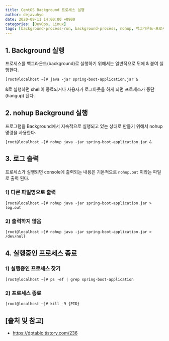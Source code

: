 ```yaml
---
title: CentOS Background 프로세스 실행
author: dejavuhyo
date: 2020-09-11 14:00:00 +0900
categories: [DevOps, Linux]
tags: [background-process-run, background-process, nohup, 백그라운드-프로세스-실행, 백그라운드-프로세스]
---
```


## 1. Background 실행
프로세스를 백그라운드(background)로 실행하기 위해서는 일반적으로 뒤에 & 붙여 실행한다.

```shell
[root@localhost ~]# java -jar spring-boot-application.jar &
```

&로 실행하면 shell이 종료되거나 사용자가 로그아웃을 하게 되면 프로세스가 중단(hangup) 된다.

## 2. nohup Background 실행
프로그램을 Background에서 지속적으로 실행되고 있는 상태로 만들기 위해서 nohup 명령을 사용한다.

```shell
[root@localhost ~]# nohup java -jar spring-boot-application.jar &
```

## 3. 로그 출력
프로세스가 실행되면 console에 출력되는 내용은 기본적으로 `nohup.out` 이라는 파일로 출력 된다.

### 1) 다른 파일명으로 출력

```shell
[root@localhost ~]# nohup java -jar spring-boot-application.jar > log.out
```

### 2) 출력하지 않음

```shell
[root@localhost ~]# nohup java -jar spring-boot-application.jar > /dev/null
```

## 4. 실행중인 프로세스 종료

### 1) 실행중인 프로세스 찾기

```shell
[root@localhost ~]# ps -ef | grep spring-boot-application
```

### 2) 프로세스 종료

```shell
[root@localhost ~]# kill -9 {PID}
```

## [출처 및 참고]
* <https://dptablo.tistory.com/236>
